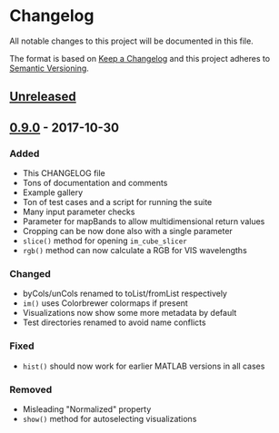 # Changelog
All notable changes to this project will be documented in this file.

The format is based on [Keep a Changelog](http://keepachangelog.com/en/1.0.0/)
and this project adheres to [Semantic Versioning](http://semver.org/spec/v2.0.0.html).

## [Unreleased]

## [0.9.0] - 2017-10-30
### Added
- This CHANGELOG file
- Tons of documentation and comments
- Example gallery
- Ton of test cases and a script for running the suite
- Many input parameter checks
- Parameter for mapBands to allow multidimensional return values
- Cropping can be now done also with a single parameter
- `slice()` method for opening `im_cube_slicer`
- `rgb()` method can now calculate a RGB for VIS wavelengths

### Changed
- byCols/unCols renamed to toList/fromList respectively
- `im()` uses Colorbrewer colormaps if present
- Visualizations now show some more metadata by default
- Test directories renamed to avoid name conflicts

### Fixed
- `hist()` should now work for earlier MATLAB versions in all cases

### Removed
- Misleading "Normalized" property
- `show()` method for autoselecting visualizations

[Unreleased]: https://github.com/maaleske/hsicube/compare/v0.9.0...HEAD
[0.9.0]: https://github.com/maaleske/hsicube/compare/v0.8.0...v0.9.0
